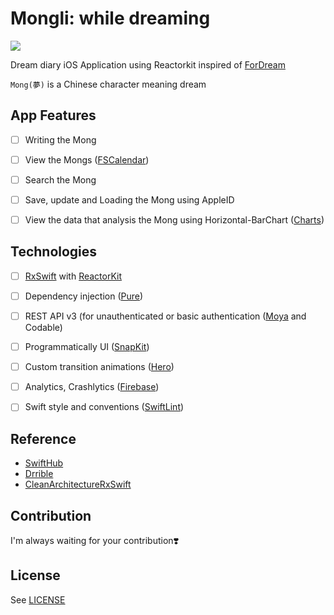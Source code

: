 
# Mongli: while dreaming

![](https://user-images.githubusercontent.com/45457678/70604680-66691680-1c3c-11ea-9956-d5d4afc98d18.png)

Dream diary iOS Application using Reactorkit inspired of [ForDream](https://github.com/DAEUN28/ForDream)

`Mong(夢)` is a Chinese character meaning dream



## App Features

- [ ] Writing the Mong
- [ ] View the Mongs ([FSCalendar](https://github.com/WenchaoD/FSCalendar))
- [ ] Search the Mong
- [ ] Save, update and Loading the Mong using AppleID
- [ ] View the data that analysis the Mong using Horizontal-BarChart ([Charts](https://github.com/danielgindi/Charts))



## Technologies

- [ ] [RxSwift](https://github.com/ReactiveX/RxSwift) with [ReactorKit](https://github.com/ReactorKit/ReactorKit)
- [ ] Dependency injection ([Pure](https://github.com/devxoul/Pure))
- [ ] REST API v3 (for unauthenticated or basic authentication ([Moya](https://github.com/Moya/Moya) and Codable)
- [ ] Programmatically UI ([SnapKit](https://github.com/SnapKit/SnapKit))
- [ ] Custom transition animations ([Hero](https://github.com/HeroTransitions/Hero))
- [ ] Analytics, Crashlytics ([Firebase](http://firebase.google.com))
- [ ] Swift style and conventions ([SwiftLint](https://github.com/realm/SwiftLint))



## Reference​

- [SwiftHub](https://github.com/khoren93/SwiftHub=)
- [Drrible](https://github.com/devxoul/Drrrible)
- [CleanArchitectureRxSwift](https://github.com/sergdort/CleanArchitectureRxSwift)



## Contribution

I'm always waiting for your contribution❣️



## License

See [LICENSE](https://github.com/DAEUN28/Mongli/blob/master/LICENSE)
